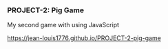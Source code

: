 ### PROJECT-2: Pig Game
My second game with using JavaScript

https://jean-louis1776.github.io/PROJECT-2-pig-game
